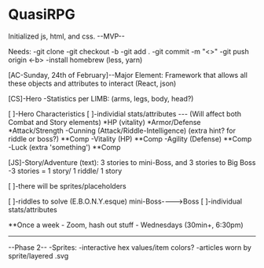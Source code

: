 # QuasiRPG

Initialized js, html, and css.
--MVP--

Needs:
-git clone <link>
-git checkout -b <name-lastName-descriptor>
        -git add .
        -git commit -m "<>"
        -git push origin <-b>
-install homebrew (less, yarn)



[AC-Sunday, 24th of February]--Major Element: Framework that allows all these objects and attributes to interact (React, json)

[CS]-Hero
    -Statistics per LIMB: (arms, legs, body, head?)

[ ]-Hero Characteristics
        [ ]-individial stats/attributes --- (Will affect both Combat and Story elements)
            *HP (vitality)
            *Armor/Defense
            *Attack/Strength
                -Cunning (Attack/Riddle-Intelligence) (extra hint? for riddle or boss?) **Comp
                -Vitality (HP) **Comp
                -Agility (Defense) **Comp
                -Luck (extra 'something') **Comp

[JS]-Story/Adventure (text): 3 stories to mini-Boss, and 3 stories to Big Boss
        -3 stories = 1 story/ 1 riddle/ 1 story

[ ]-there will be sprites/placeholders
        
[ ]-riddles to solve (E.B.O.N.Y.esque)
    mini-Boss---->Boss
        [ ]-individual stats/attributes

**Once a week - Zoom, hash out stuff - Wednesdays (30min+, 6:30pm)


-----------------------------------------------------------------

--Phase 2--
-Sprites:   -interactive hex values/item colors?
            -articles worn by sprite/layered .svg


